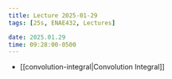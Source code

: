 ```yaml
---
title: Lecture 2025-01-29
tags: [25s, ENAE432, Lectures]

date: 2025.01.29
time: 09:28:00-0500
---
```


- [[convolution-integral|Convolution Integral]]
